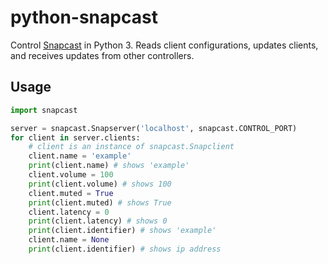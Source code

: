 # python-snapcast

Control [Snapcast](https://github.com/badaix/snapcast) in Python 3. Reads client configurations, updates clients, and receives updates from other controllers.

## Usage

```python
import snapcast

server = snapcast.Snapserver('localhost', snapcast.CONTROL_PORT)
for client in server.clients:
    # client is an instance of snapcast.Snapclient
    client.name = 'example'
    print(client.name) # shows 'example'
    client.volume = 100
    print(client.volume) # shows 100
    client.muted = True
    print(client.muted) # shows True
    client.latency = 0
    print(client.latency) # shows 0
    print(client.identifier) # shows 'example'
    client.name = None
    print(client.identifier) # shows ip address
```
